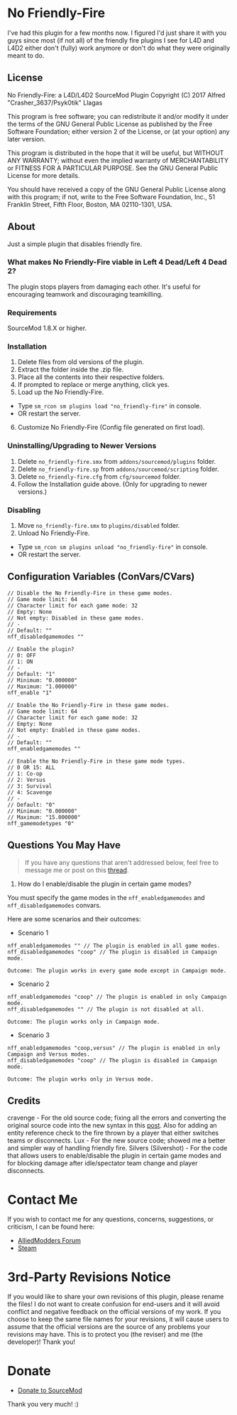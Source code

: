 # No Friendly-Fire
I've had this plugin for a few months now. I figured I'd just share it with you guys since most (if not all) of the friendly fire plugins I see for L4D and L4D2 either don't (fully) work anymore or don't do what they were originally meant to do.

## License
No Friendly-Fire: a L4D/L4D2 SourceMod Plugin
Copyright (C) 2017  Alfred "Crasher_3637/Psyk0tik" Llagas

This program is free software; you can redistribute it and/or modify it under the terms of the GNU General Public License as published by the Free Software Foundation; either version 2 of the License, or (at your option) any later version.

This program is distributed in the hope that it will be useful, but WITHOUT ANY WARRANTY; without even the implied warranty of MERCHANTABILITY or FITNESS FOR A PARTICULAR PURPOSE.  See the GNU General Public License for more details.

You should have received a copy of the GNU General Public License along with this program; if not, write to the Free Software Foundation, Inc., 51 Franklin Street, Fifth Floor, Boston, MA  02110-1301, USA.

## About
Just a simple plugin that disables friendly fire.

### What makes No Friendly-Fire viable in Left 4 Dead/Left 4 Dead 2?
The plugin stops players from damaging each other. It's useful for encouraging teamwork and discouraging teamkilling.

### Requirements
SourceMod 1.8.X or higher.

### Installation
1. Delete files from old versions of the plugin.
2. Extract the folder inside the .zip file.
3. Place all the contents into their respective folders.
4. If prompted to replace or merge anything, click yes.
5. Load up the No Friendly-Fire.
  - Type `sm_rcon sm plugins load "no_friendly-fire"` in console.
  - OR restart the server.
6. Customize No Friendly-Fire (Config file generated on first load).

### Uninstalling/Upgrading to Newer Versions
1. Delete `no_friendly-fire.smx` from `addons/sourcemod/plugins` folder.
2. Delete `no_friendly-fire.sp` from `addons/sourcemod/scripting` folder.
3. Delete `no_friendly-fire.cfg` from `cfg/sourcemod` folder.
4. Follow the Installation guide above. (Only for upgrading to newer versions.)

### Disabling
1. Move `no_friendly-fire.smx` to `plugins/disabled` folder.
2. Unload No Friendly-Fire.
  - Type `sm_rcon sm plugins unload "no_friendly-fire"` in console.
  - OR restart the server.

## Configuration Variables (ConVars/CVars)
```
// Disable the No Friendly-Fire in these game modes.
// Game mode limit: 64
// Character limit for each game mode: 32
// Empty: None
// Not empty: Disabled in these game modes.
// -
// Default: ""
nff_disabledgamemodes ""

// Enable the plugin?
// 0: OFF
// 1: ON
// -
// Default: "1"
// Minimum: "0.000000"
// Maximum: "1.000000"
nff_enable "1"

// Enable the No Friendly-Fire in these game modes.
// Game mode limit: 64
// Character limit for each game mode: 32
// Empty: None
// Not empty: Enabled in these game modes.
// -
// Default: ""
nff_enabledgamemodes ""

// Enable the No Friendly-Fire in these game mode types.
// 0 OR 15: ALL
// 1: Co-op
// 2: Versus
// 3: Survival
// 4: Scavenge
// -
// Default: "0"
// Minimum: "0.000000"
// Maximum: "15.000000"
nff_gamemodetypes "0"
```

## Questions You May Have
> If you have any questions that aren't addressed below, feel free to message me or post on this [thread](https://forums.alliedmods.net/showthread.php?t=302822).

1. How do I enable/disable the plugin in certain game modes?

You must specify the game modes in the `nff_enabledgamemodes` and `nff_disabledgamemodes` convars.

Here are some scenarios and their outcomes:

- Scenario 1
```
nff_enabledgamemodes "" // The plugin is enabled in all game modes.
nff_disabledgamemodes "coop" // The plugin is disabled in Campaign mode.

Outcome: The plugin works in every game mode except in Campaign mode.
```
- Scenario 2
```
nff_enabledgamemodes "coop" // The plugin is enabled in only Campaign mode.
nff_disabledgamemodes "" // The plugin is not disabled at all.

Outcome: The plugin works only in Campaign mode.
```
- Scenario 3
```
nff_enabledgamemodes "coop,versus" // The plugin is enabled in only Campaign and Versus modes.
nff_disabledgamemodes "coop" // The plugin is disabled in Campaign mode.

Outcome: The plugin works only in Versus mode.
```

## Credits
cravenge - For the old source code; fixing all the errors and converting the original source code into the new syntax in this [post](https://forums.alliedmods.net/showthread.php?t=301873). Also for adding an entity reference check to the fire thrown by a player that either switches teams or disconnects.
Lux - For the new source code; showed me a better and simpler way of handling friendly fire.
Silvers (Silvershot) - For the code that allows users to enable/disable the plugin in certain game modes and for blocking damage after idle/spectator team change and player disconnects.

# Contact Me
If you wish to contact me for any questions, concerns, suggestions, or criticism, I can be found here:
- [AlliedModders Forum](https://forums.alliedmods.net/member.php?u=181166)
- [Steam](https://steamcommunity.com/profiles/76561198056665335)

# 3rd-Party Revisions Notice
If you would like to share your own revisions of this plugin, please rename the files! I do not want to create confusion for end-users and it will avoid conflict and negative feedback on the official versions of my work. If you choose to keep the same file names for your revisions, it will cause users to assume that the official versions are the source of any problems your revisions may have. This is to protect you (the reviser) and me (the developer)! Thank you!

# Donate
- [Donate to SourceMod](https://www.sourcemod.net/donate.php)

Thank you very much! :)
